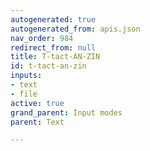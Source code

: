 ```yaml
---
autogenerated: true
autogenerated_from: apis.json
nav_order: 984
redirect_from: null
title: T-tact-AN-ZIN
id: t-tact-an-zin
inputs:
- text
- file
active: true
grand_parent: Input modes
parent: Text

---
```



